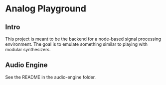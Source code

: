 # Analog Playground

## Intro
This project is meant to be the backend for a node-based signal processing environment. The goal is to emulate something similar to playing with modular synthesizers. 

## Audio Engine 
See the README in the audio-engine folder.